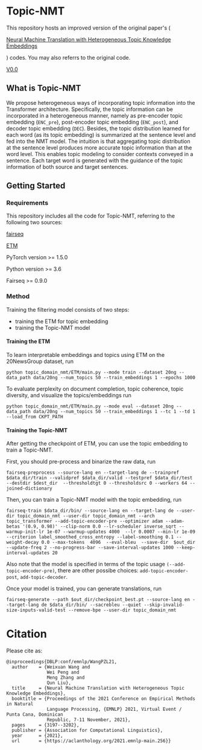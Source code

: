 # Topic-NMT

This repository hosts an improved version of the original paper's (<p><a href="https://aclanthology.org/2021.emnlp-main.256/">Neural Machine Translation with Heterogeneous Topic Knowledge
Embeddings</a></p>) codes. You may also referrs to the original code. <p><a href="https://github.com/Vicky-Wil/topic-NMT/tree/V0.0/">V0.0</a></p>


## What is Topic-NMT

We propose heterogeneous ways of incorporating topic information into the Transformer architecture. Specifically, the
topic information can be incorporated in a heterogeneous manner, namely as pre-encoder topic embedding (`ENC_pre`),
post-encoder topic embedding (`ENC_post`), and decoder topic embedding (`DEC`). Besides, the topic distribution learned
for each word (as its topic embedding) is summarized at the sentence level and fed into the NMT model. The intuition is
that aggregating topic distribution at the sentence level produces more accurate topic information than at the word
level. This enables topic modeling to consider contexts conveyed in a sentence. Each target word is generated with the
guidance of the topic information of both source and target sentences.

## Getting Started

### Requirements

This repository includes all the code for Topic-NMT, referring to the following two sources:
<p><a href="https://github.com/pytorch/fairseq">fairseq</a></p>
<p><a href="https://github.com/adjidieng/ETM">ETM</a></p>

PyTorch version >= 1.5.0

Python version >= 3.6

Fairseq >= 0.9.0

### Method

Training the filtering model consists of two steps:

- training the ETM for topic embedding
- training the Topic-NMT model

#### Training the ETM

To learn interpretable embeddings and topics using ETM on the 20NewsGroup dataset, run

```
python topic_domain_nmt/ETM/main.py --mode train --dataset 20ng --data_path data/20ng --num_topics 50 --train_embeddings 1 --epochs 1000
```


To evaluate perplexity on document completion, topic coherence, topic diversity, and visualize the topics/embeddings run

```
python topic_domain_nmt/ETM/main.py --mode eval --dataset 20ng --data_path data/20ng --num_topics 50 --train_embeddings 1 --tc 1 --td 1 --load_from CKPT_PATH
```

#### Training the Topic-NMT

After getting the checkpoint of ETM, you can use the topic embedding to train a Topic-NMT.

First, you should pre-process and binarize the raw data, run

```
fairseq-preprocess --source-lang en --target-lang de --trainpref $data_dir/train --validpref $data_dir/valid --testpref $data_dir/test --destdir $dest_dir  --thresholdtgt 0 --thresholdsrc 0 --workers 64 --joined-dictionary
```

Then, you can train a Topic-NMT model with the topic embedding, run

```
fairseq-train $data_dir/bin/ --source-lang en --target-lang de --user-dir topic_domain_nmt --user-dir topic_domain_nmt --arch topic_transformer --add-topic-encoder-pre --optimizer adam --adam-betas '(0.9, 0.98)' --clip-norm 0.0 --lr-scheduler inverse_sqrt --warmup-init-lr 1e-07 --warmup-updates 4000  --lr 0.0007 --min-lr 1e-09 --criterion label_smoothed_cross_entropy --label-smoothing 0.1 --weight-decay 0.0 --max-tokens  4096  --eval-bleu  --save-dir  $out_dir --update-freq 2 --no-progress-bar --save-interval-updates 1000 --keep-interval-updates 20 
```

Also note that the model is specified in terms of the topic usage `(--add-topic-encoder-pre)`, there are other possibe choices: `add-topic-encoder-post`, `add-topic-decoder`.

Once your model is trained, you can generate translations, run

```
fairseq-generate --path $out_dir/checkpoint_best.pt --source-lang en --target-lang de $data_dir/bin/ --sacrebleu --quiet --skip-invalid-size-inputs-valid-test --remove-bpe --user-dir topic_domain_nmt
```

# Citation

Please cite as:

```
@inproceedings{DBLP:conf/emnlp/WangPZL21,
  author    = {Weixuan Wang and
               Wei Peng and
               Meng Zhang and
               Qun Liu},
  title     = {Neural Machine Translation with Heterogeneous Topic Knowledge Embeddings},
  booktitle = {Proceedings of the 2021 Conference on Empirical Methods in Natural
               Language Processing, {EMNLP} 2021, Virtual Event / Punta Cana, Dominican
               Republic, 7-11 November, 2021},
  pages     = {3197--3202},
  publisher = {Association for Computational Linguistics},
  year      = {2021},
  url       = {https://aclanthology.org/2021.emnlp-main.256}}
```
